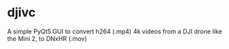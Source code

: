 # djivc
A simple PyQt5 GUI to convert h264 (.mp4) 4k videos from a DJI drone like the Mini 2, to DNxHR (.mov)
